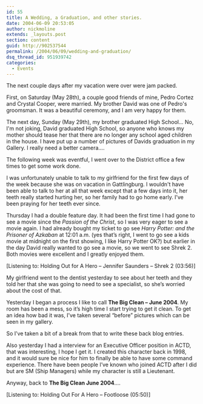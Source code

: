```yaml
---
id: 55
title: A Wedding, a Graduation, and other stories.
date: 2004-06-09 20:53:05
author: nickmoline
extends: _layouts.post
section: content
guid: http://902537544
permalink: /2004/06/09/wedding-and-graduation/
dsq_thread_id: 951939742
categories:
  - Events
---
```

The next couple days after my vacation were over were jam packed.

<!--more-->

First, on Saturday (May 28th), a couple good friends of mine, Pedro Cortez and Crystal Cooper, were married. My brother David was one of Pedro's groomsman. It was a beautiful ceremony, and I am very happy for them.

The next day, Sunday (May 29th), my brother graduated High School&#8230; No, I'm not joking, David graduated High School, so anyone who knows my mother should tease her that there are no longer any school aged children in the house. I have put up a number of pictures of Davids graduation in my Gallery. I really need a better camera&#8230;.

The following week was eventful, I went over to the District office a few times to get some work done.

I was unfortunately unable to talk to my girlfriend for the first few days of the week because she was on vacation in Gattlingburg. I wouldn't have been able to talk to her at all that week except that a few days into it, her teeth really started hurting her, so her family had to go home early. I&#8217;ve been praying for her teeth ever since.

Thursday I had a double feature day. It had been the first time I had gone to see a movie since the _Passion of the Christ_, so I was very eager to see a movie again. I had already bought my ticket to go see _Harry Potter: and the Prisoner of Azkaban_ at 12:01 a.m. (yes that&#8217;s right, I went to go see a kids movie at midnight on the first showing, I like Harry Potter OK?) but earlier in the day David really wanted to go see a movie, so we went to see Shrek 2. Both movies were excellent and I greatly enjoyed them.

[Listening to: Holding Out for A Hero &#8211; Jennifer Saunders &#8211; Shrek 2 (03:56)]

My girlfriend went to the dentist yesterday to see about her teeth and they told her that she was going to need to see a specialist, so she&#8217;s worried about the cost of that.

Yesterday I began a process I like to call **The Big Clean &#8211; June 2004**. My room has been a mess, so it&#8217;s high time I start trying to get it clean. To get an idea how bad it was, I&#8217;ve taken several &#8220;before&#8221; pictures which can be seen in my gallery.

So I&#8217;ve taken a bit of a break from that to write these back blog entries.

Also yesterday I had a interview for an Executive Officer position in ACTD, that was interesting, I hope I get it. I created this character back in 1998, and it would sure be nice for him to finally be able to have some command experience. There have been people I&#8217;ve known who joined ACTD after I did but are SM (Ship Managers) while my character is still a Lieutenant.

Anyway, back to **The Big Clean June 2004**&#8230;.

[Listening to: Holding Out For A Hero &#8211; Footloose (05:50)]
